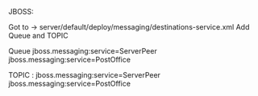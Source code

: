 JBOSS:

Got to -> server/default/deploy/messaging/destinations-service.xml
Add Queue and TOPIC

Queue 
<mbean code="org.jboss.jms.server.destination.QueueService"
   name="jboss.messaging.destination:service=Queue,name=HelloWorldQueue"
   xmbean-dd="xmdesc/Queue-xmbean.xml">
   <depends optional-attribute-name="ServerPeer">jboss.messaging:service=ServerPeer</depends>
   <depends>jboss.messaging:service=PostOffice</depends>
</mbean>

TOPIC :
<mbean code="org.jboss.jms.server.destination.TopicService"
    name="jboss.messaging.destination:service=Topic,name=topicA"
    xmbean-dd="xmdesc/Topic-xmbean.xml">
   <depends optional-attribute-name="ServerPeer">jboss.messaging:service=ServerPeer</depends>
   <depends>jboss.messaging:service=PostOffice</depends>
</mbean>
